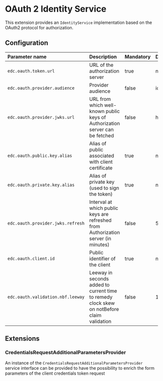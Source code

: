 # OAuth 2 Identity Service

This extension provides an `IdentityService` implementation based on the OAuth2 protocol for authorization.

## Configuration

| Parameter name                    | Description                                                                                | Mandatory | Default value                   |
|:----------------------------------|:-------------------------------------------------------------------------------------------|:----------|:--------------------------------|
| `edc.oauth.token.url`             | URL of the authorization server                                                            | true      | null                            |
| `edc.oauth.provider.audience`     | Provider audience                                                                          | false     | id of the connector             |
| `edc.oauth.provider.jwks.url`     | URL from which well-known public keys of Authorization server can be fetched               | false     | http://localhost/empty_jwks_url | 
| `edc.oauth.public.key.alias`      | Alias of public associated with client certificate                                         | true      | null                            |
| `edc.oauth.private.key.alias`     | Alias of private key (used to sign the token)                                              | true      | null                            |
| `edc.oauth.provider.jwks.refresh` | Interval at which public keys are refreshed from Authorization server (in minutes)         | false     | 5                               |
| `edc.oauth.client.id`             | Public identifier of the client                                                            | true      | null                            |
| `edc.oauth.validation.nbf.leeway` | Leeway in seconds added to current time to remedy clock skew on notBefore claim validation | false     | 10                              |

## Extensions

### CredentialsRequestAdditionalParametersProvider

An instance of the `CredentialsRequestAdditionalParametersProvider` service interface can be provided to have the
possibility to enrich the form parameters of the client credentials token request 